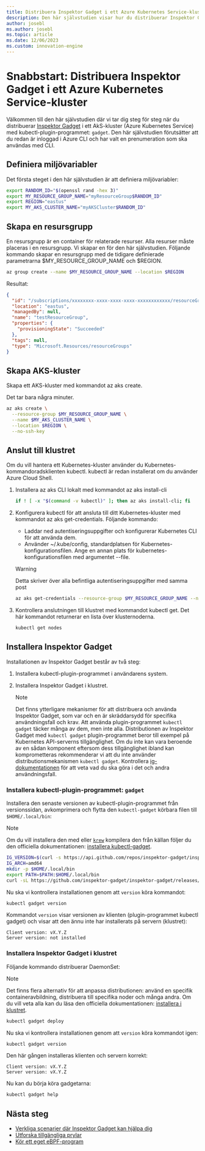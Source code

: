 ```yaml
---
title: Distribuera Inspektor Gadget i ett Azure Kubernetes Service-kluster
description: Den här självstudien visar hur du distribuerar Inspektor Gadget i ett AKS-kluster
author: josebl
ms.author: josebl
ms.topic: article
ms.date: 12/06/2023
ms.custom: innovation-engine
---
```


# Snabbstart: Distribuera Inspektor Gadget i ett Azure Kubernetes Service-kluster

Välkommen till den här självstudien där vi tar dig steg för steg när du distribuerar [Inspektor Gadget](https://www.inspektor-gadget.io/) i ett AkS-kluster (Azure Kubernetes Service) med kubectl-plugin-programmet: `gadget`. Den här självstudien förutsätter att du redan är inloggad i Azure CLI och har valt en prenumeration som ska användas med CLI.

## Definiera miljövariabler

Det första steget i den här självstudien är att definiera miljövariabler:

```bash
export RANDOM_ID="$(openssl rand -hex 3)"
export MY_RESOURCE_GROUP_NAME="myResourceGroup$RANDOM_ID"
export REGION="eastus"
export MY_AKS_CLUSTER_NAME="myAKSCluster$RANDOM_ID"
```

## Skapa en resursgrupp

En resursgrupp är en container för relaterade resurser. Alla resurser måste placeras i en resursgrupp. Vi skapar en för den här självstudien. Följande kommando skapar en resursgrupp med de tidigare definierade parametrarna $MY_RESOURCE_GROUP_NAME och $REGION.

```bash
az group create --name $MY_RESOURCE_GROUP_NAME --location $REGION
```

Resultat:

<!-- expected_similarity=0.3 -->
```JSON
{
  "id": "/subscriptions/xxxxxxxx-xxxx-xxxx-xxxx-xxxxxxxxxxxx/resourceGroups/myResourceGroup210",
  "location": "eastus",
  "managedBy": null,
  "name": "testResourceGroup",
  "properties": {
    "provisioningState": "Succeeded"
  },
  "tags": null,
  "type": "Microsoft.Resources/resourceGroups"
}
```

## Skapa AKS-kluster

Skapa ett AKS-kluster med kommandot az aks create.

Det tar bara några minuter.

```bash
az aks create \
  --resource-group $MY_RESOURCE_GROUP_NAME \
  --name $MY_AKS_CLUSTER_NAME \
  --location $REGION \
  --no-ssh-key
```

## Anslut till klustret

Om du vill hantera ett Kubernetes-kluster använder du Kubernetes-kommandoradsklienten kubectl. kubectl är redan installerat om du använder Azure Cloud Shell.

1. Installera az aks CLI lokalt med kommandot az aks install-cli

    ```bash
    if ! [ -x "$(command -v kubectl)" ]; then az aks install-cli; fi
    ```

2. Konfigurera kubectl för att ansluta till ditt Kubernetes-kluster med kommandot az aks get-credentials. Följande kommando:
    - Laddar ned autentiseringsuppgifter och konfigurerar Kubernetes CLI för att använda dem.
    - Använder ~/.kube/config, standardplatsen för Kubernetes-konfigurationsfilen. Ange en annan plats för kubernetes-konfigurationsfilen med argumentet --file.

    > [!WARNING]
    > Detta skriver över alla befintliga autentiseringsuppgifter med samma post

    ```bash
    az aks get-credentials --resource-group $MY_RESOURCE_GROUP_NAME --name $MY_AKS_CLUSTER_NAME --overwrite-existing
    ```

3. Kontrollera anslutningen till klustret med kommandot kubectl get. Det här kommandot returnerar en lista över klusternoderna.

    ```bash
    kubectl get nodes
    ```

## Installera Inspektor Gadget

Installationen av Inspektor Gadget består av två steg:

1. Installera kubectl-plugin-programmet i användarens system.
2. Installera Inspektor Gadget i klustret.

    > [!NOTE]
    > Det finns ytterligare mekanismer för att distribuera och använda Inspektor Gadget, som var och en är skräddarsydd för specifika användningsfall och krav. Att använda plugin-programmet `kubectl gadget` täcker många av dem, men inte alla. Distributionen av Inspektor Gadget med `kubectl gadget` plugin-programmet beror till exempel på Kubernetes API-serverns tillgänglighet. Om du inte kan vara beroende av en sådan komponent eftersom dess tillgänglighet ibland kan komprometteras rekommenderar vi att du inte använder distributionsmekanismen `kubectl gadget`. Kontrollera [ig-dokumentationen](https://github.com/inspektor-gadget/inspektor-gadget/blob/main/docs/ig.md) för att veta vad du ska göra i det och andra användningsfall.

### Installera kubectl-plugin-programmet: `gadget`

Installera den senaste versionen av kubectl-plugin-programmet från versionssidan, avkomprimera och flytta den `kubectl-gadget` körbara filen till `$HOME/.local/bin`:

> [!NOTE]
> Om du vill installera den med eller [`krew`](https://sigs.k8s.io/krew) kompilera den från källan följer du den officiella dokumentationen: [installera kubectl-gadget](https://github.com/inspektor-gadget/inspektor-gadget/blob/main/docs/install.md#installing-kubectl-gadget).

```bash
IG_VERSION=$(curl -s https://api.github.com/repos/inspektor-gadget/inspektor-gadget/releases/latest | jq -r .tag_name)
IG_ARCH=amd64
mkdir -p $HOME/.local/bin
export PATH=$PATH:$HOME/.local/bin
curl -sL https://github.com/inspektor-gadget/inspektor-gadget/releases/download/${IG_VERSION}/kubectl-gadget-linux-${IG_ARCH}-${IG_VERSION}.tar.gz  | tar -C $HOME/.local/bin -xzf - kubectl-gadget
```

Nu ska vi kontrollera installationen genom att `version` köra kommandot:

```bash
kubectl gadget version
```

Kommandot `version` visar versionen av klienten (plugin-programmet kubectl gadget) och visar att den ännu inte har installerats på servern (klustret):

<!--expected_similarity="(?m)^Client version: v\d+\.\d+\.\d+$\n^Server version: not installed$"-->
```text
Client version: vX.Y.Z
Server version: not installed
```

### Installera Inspektor Gadget i klustret

Följande kommando distribuerar DaemonSet:

> [!NOTE]
> Det finns flera alternativ för att anpassa distributionen: använd en specifik containeravbildning, distribuera till specifika noder och många andra. Om du vill veta alla kan du läsa den officiella dokumentationen: [installera i klustret](https://github.com/inspektor-gadget/inspektor-gadget/blob/main/docs/install.md#installing-in-the-cluster).

```bash
kubectl gadget deploy
```

Nu ska vi kontrollera installationen genom att `version` köra kommandot igen:

```bash
kubectl gadget version
```

Den här gången installeras klienten och servern korrekt:

<!--expected_similarity="(?m)^Client version: v\d+\.\d+\.\d+$\n^Server version: v\d+\.\d+\.\d+$"-->
```text
Client version: vX.Y.Z
Server version: vX.Y.Z
```

Nu kan du börja köra gadgetarna:

```bash
kubectl gadget help
```

<!--
## Clean Up

### Undeploy Inspektor Gadget

```bash
kubectl gadget undeploy
```

### Clean up Azure resources

When no longer needed, you can use `az group delete` to remove the resource group, cluster, and all related resources as follows. The `--no-wait` parameter returns control to the prompt without waiting for the operation to complete. The `--yes` parameter confirms that you wish to delete the resources without an additional prompt to do so.

```bash
az group delete --name $MY_RESOURCE_GROUP_NAME --no-wait --yes
```
-->

## Nästa steg
- [Verkliga scenarier där Inspektor Gadget kan hjälpa dig](https://go.microsoft.com/fwlink/p/?linkid=2260402#use-cases)
- [Utforska tillgängliga prylar](https://go.microsoft.com/fwlink/p/?linkid=2260070)
- [Kör ett eget eBPF-program](https://go.microsoft.com/fwlink/p/?linkid=2259865)

